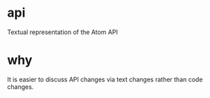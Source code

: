 api
===

Textual representation of the Atom API

why
===

It is easier to discuss API changes via text changes rather than code changes.
